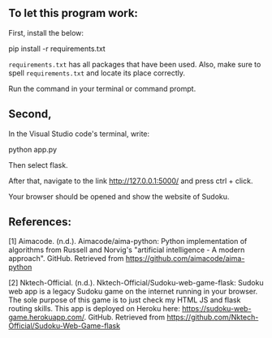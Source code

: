 ## To let this program work:

First, install the below:

pip install -r requirements.txt

`requirements.txt` has all packages that have been used. Also, make sure to spell `requirements.txt` and locate its place correctly.

Run the command in your terminal or command prompt.

## Second,
In the Visual Studio code's terminal, write:

python app.py

Then select flask.

After that, navigate to the link http://127.0.0.1:5000/ and press ctrl + click.

Your browser should be opened and show the website of Sudoku.

## References:
[1] Aimacode. (n.d.). Aimacode/aima-python: Python implementation of algorithms from Russell and Norvig's "artificial intelligence - A modern approach". GitHub. Retrieved from https://github.com/aimacode/aima-python 

[2] Nktech-Official. (n.d.). Nktech-Official/Sudoku-web-game-flask: Sudoku web app is a legacy Sudoku game on the internet running in your browser. The sole purpose of this game is to just check my HTML JS and flask routing skills. This app is deployed on Heroku here: https://sudoku-web-game.herokuapp.com/. GitHub. Retrieved from https://github.com/Nktech-Official/Sudoku-Web-Game-flask
